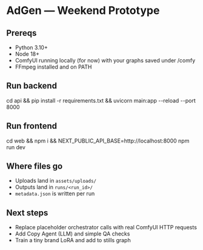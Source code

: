 # AdGen — Weekend Prototype

## Prereqs
- Python 3.10+
- Node 18+
- ComfyUI running locally (for now) with your graphs saved under /comfy
- FFmpeg installed and on PATH

## Run backend
cd api && pip install -r requirements.txt && uvicorn main:app --reload --port 8000

## Run frontend
cd web && npm i && NEXT_PUBLIC_API_BASE=http://localhost:8000 npm run dev

## Where files go
- Uploads land in `assets/uploads/`
- Outputs land in `runs/<run_id>/`
- `metadata.json` is written per run

## Next steps
- Replace placeholder orchestrator calls with real ComfyUI HTTP requests
- Add Copy Agent (LLM) and simple QA checks
- Train a tiny brand LoRA and add to stills graph
